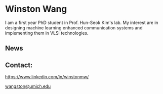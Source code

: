 # Winston Wang
I am a first year PhD student in Prof. Hun-Seok Kim's lab. My interest are in designing machine learning enhanced communication systems 
and implementing them in VLSI technologies.

## News
## Contact:
https://www.linkedin.com/in/winstonmw/

wangston@umich.edu

<!---
Wangstonn/Wangstonn is a ✨ special ✨ repository because its `README.md` (this file) appears on your GitHub profile.
You can click the Preview link to take a look at your changes.
--->
